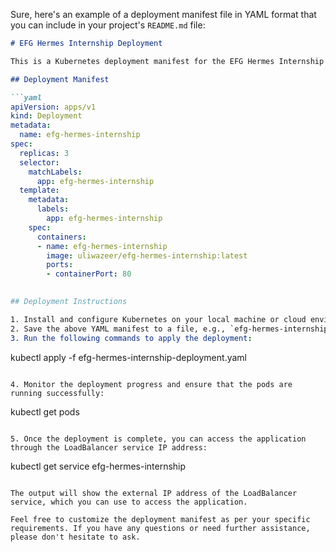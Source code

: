Sure, here's an example of a deployment manifest file in YAML format that you can include in your project's `README.md` file:

```markdown
# EFG Hermes Internship Deployment

This is a Kubernetes deployment manifest for the EFG Hermes Internship project.

## Deployment Manifest

```yaml
apiVersion: apps/v1
kind: Deployment
metadata:
  name: efg-hermes-internship
spec:
  replicas: 3
  selector:
    matchLabels:
      app: efg-hermes-internship
  template:
    metadata:
      labels:
        app: efg-hermes-internship
    spec:
      containers:
      - name: efg-hermes-internship
        image: uliwazeer/efg-hermes-internship:latest
        ports:
        - containerPort: 80
        

## Deployment Instructions

1. Install and configure Kubernetes on your local machine or cloud environment.
2. Save the above YAML manifest to a file, e.g., `efg-hermes-internship-deployment.yaml`.
3. Run the following commands to apply the deployment:

   ```
   kubectl apply -f efg-hermes-internship-deployment.yaml
   ```

4. Monitor the deployment progress and ensure that the pods are running successfully:

   ```
   kubectl get pods
   ```

5. Once the deployment is complete, you can access the application through the LoadBalancer service IP address:

   ```
   kubectl get service efg-hermes-internship
   ```

   The output will show the external IP address of the LoadBalancer service, which you can use to access the application.

Feel free to customize the deployment manifest as per your specific requirements. If you have any questions or need further assistance, please don't hesitate to ask.
```